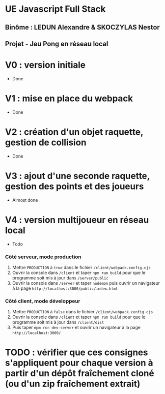 # UE Javascript Full Stack

## Binôme : LEDUN Alexandre & SKOCZYLAS Nestor

## Projet - Jeu Pong en réseau local

# V0 : version initiale
* Done

# V1 : mise en place du webpack
* Done

# V2 : création d'un objet raquette, gestion de collision
* Done

# V3 : ajout d'une seconde raquette, gestion des points et des joueurs
* Almost done

# V4 : version multijoueur en réseau local
* Todo

### Côté serveur, mode production

1. Mettre `PRODUCTION` à `true` dans le fichier `/client/webpack.config.cjs`
2. Ouvrir la console dans `/client` et taper `npm run build` pour que le programme soit mis à jour dans `/server/public`
3. Ouvrir la console dans `/server` et taper `nodemon` puis ouvrir un navigateur à la page `http://localhost:3000/public/index.html`

### Côté client, mode développeur

1. Mettre `PRODUCTION` à `false` dans le fichier `/client/webpack.config.cjs`
2. Ouvrir la console dans `/client` et taper `npm run build` pour que le programme soit mis à jour dans `/client/dist`
3. Puis taper `npm run dev-server` et ouvrir un navigateur à la page `http://localhost:3000/`


# TODO : vérifier que ces consignes s'appliquent pour chaque version à partir d'un dépôt fraîchement cloné (ou d'un zip fraîchement extrait)
